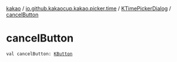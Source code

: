 [kakao](../../index.md) / [io.github.kakaocup.kakao.picker.time](../index.md) / [KTimePickerDialog](index.md) / [cancelButton](./cancel-button.md)

# cancelButton

`val cancelButton: `[`KButton`](../../io.github.kakaocup.kakao.text/-k-button/index.md)